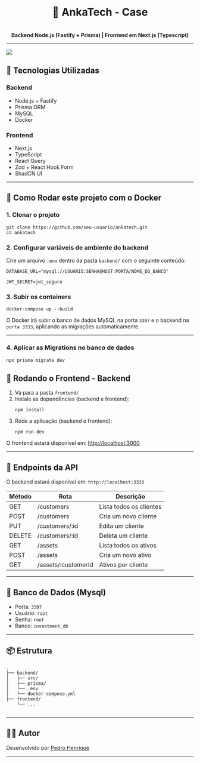 <h1 align="center">💼 AnkaTech - Case</h1>

<p align="center">
  <br/>
  <strong>Backend Node.js (Fastify + Prisma) | Frontend em Next.js (Typescript)</strong>
</p>

<hr />

<img src="https://github.com/user-attachments/assets/5e74974e-33b2-40a1-9be9-02ea10329755" />

<h2>🚀 Tecnologias Utilizadas</h2>

<h3>Backend</h3>
<ul>
  <li>Node.js + Fastify</li>
  <li>Prisma ORM</li>
  <li>MySQL</li>
  <li>Docker</li>
</ul>

<h3>Frontend</h3>
<ul>
  <li>Next.js</li>
  <li>TypeScript</li>
  <li>React Query</li>
  <li>Zod + React Hook Form</li>
  <li>ShadCN UI</li>
</ul>

<hr />

<h2>🐳 Como Rodar este projeto com o Docker</h2>

<h3>1. Clonar o projeto</h3>

<pre><code>git clone https://github.com/seu-usuario/ankatech.git
cd ankatech</code></pre>

<h3>2. Configurar variáveis de ambiente do backend</h3>

<p>Crie um arquivo <code>.env</code> dentro da pasta <code>backend/</code> com o seguinte conteúdo:</p>

<pre><code>DATABASE_URL="mysql://USUARIO:SENHA@HOST:PORTA/NOME_DO_BANCO"</code></pre>
<pre><code>JWT_SECRET=jwt_seguro</code></pre>

<h3>3. Subir os containers</h3>

<pre><code>docker-compose up --build</code></pre>

<p>O Docker irá subir o banco de dados MySQL na porta <code>3307</code> e o backend na <code>porta 3333</code>, aplicando as migrações automaticamente.</p>

<hr />

<h3>4. Aplicar as Migrations no banco de dados</h3>

<pre><code>npx prisma migrate dev</code></pre>

<h2>🔧 Rodando o Frontend - Backend</h2>

<ol>
  <li>Vá para a pasta <code>frontend/</code></li>
  <li>Instale as dependências (backend e frontend):
    <pre><code>npm install</code></pre>
  </li> 
  <li>Rode a aplicação (backend e frontend):
    <pre><code>npm run dev</code></pre>
  </li>
</ol>

<p>O frontend estará disponível em: <a href="http://localhost:3000">http://localhost:3000</a></p>

<hr />

<h2>🔌 Endpoints da API</h2>

<p>O backend estará disponível em: <code>http://localhost:3333</code></p>

<table>
  <thead>
    <tr>
      <th>Método</th>
      <th>Rota</th>
      <th>Descrição</th>
    </tr>
  </thead>
  <tbody>
    <tr><td>GET</td><td>/customers</td><td>Lista todos os clientes</td></tr>
    <tr><td>POST</td><td>/customers</td><td>Cria um novo cliente</td></tr>
    <tr><td>PUT</td><td>/customers/:id</td><td>Edita um cliente</td></tr>
    <tr><td>DELETE</td><td>/customers/:id</td><td>Deleta um cliente</td></tr>
    <tr><td>GET</td><td>/assets</td><td>Lista todos os ativos</td></tr>
    <tr><td>POST</td><td>/assets</td><td>Cria um novo ativo</td></tr>
    <tr><td>GET</td><td>/assets/:customerId</td><td>Ativos por cliente</td></tr>
  </tbody>
</table>

<hr />

<h2>🧪 Banco de Dados (Mysql)</h2>

<ul>
  <li>Porta: <code>3307</code></li>
  <li>Usuário: <code>root</code></li>
  <li>Senha: <code>root</code></li>
  <li>Banco: <code>investment_db</code></li>
</ul>

<hr />

<h2>📦 Estrutura</h2>

<pre><code>.
├── backend/
│   ├── src/
│   ├── prisma/
│   └── .env
│   └── docker-compose.yml
├── frontend/
    └── ...

</code></pre>

<hr />

<h2>🧑‍💼 Autor</h2>

<p>Desenvolvido por <a href="[https://github.com/seu-usuario](https://github.com/pedro-henrique-br)" target="_blank">Pedro Henrique</a></p>

<hr />
